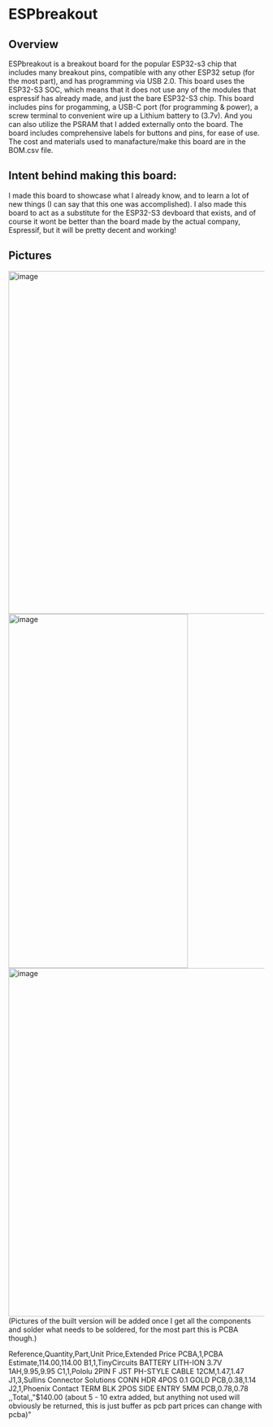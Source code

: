 # ESPbreakout
## Overview
ESPbreakout is a breakout board for the popular ESP32-s3  chip that includes many breakout pins, compatible with any other ESP32 setup (for the most part), and has programming via USB 2.0.
This board uses the ESP32-S3 SOC, which means that it does not use any of the modules that espressif has already made, and just the bare ESP32-S3 chip.
This board includes pins for progamming, a USB-C port (for programming & power), a screw terminal to convenient wire up a Lithium battery to (3.7v). And you can also utilize the PSRAM that I added externally onto the board. The board includes comprehensive labels for buttons and pins, for ease of use. The cost and materials used to manafacture/make this board are in the BOM.csv file.

## Intent behind making this board:
I made this board to showcase what I already know, and to learn a lot of new things (I can say that this one was accomplished). I also made this board to act as a substitute for the ESP32-S3 devboard that exists, and of course it wont be better than the board made by the actual company, Espressif, but it will be pretty decent and working!

## Pictures
<img width="548" height="674" alt="image" src="https://github.com/user-attachments/assets/a4f1527a-d4bd-44ec-9e7a-1c9cea021206" />
<img width="353" height="696" alt="image" src="https://github.com/user-attachments/assets/ca53b68c-c219-468e-9608-80475791f9cd" />
<img width="1076" height="685" alt="image" src="https://github.com/user-attachments/assets/56ae9bb1-3af3-482b-a262-22f67b138000" />
(Pictures of the built version will be added once I get all the components and solder what needs to be soldered, for the most part this is PCBA though.)

Reference,Quantity,Part,Unit Price,Extended Price
PCBA,1,PCBA Estimate,$114.00,$114.00
B1,1,TinyCircuits BATTERY LITH-ION 3.7V 1AH,$9.95,$9.95
C1,1,Pololu 2PIN F JST PH-STYLE CABLE 12CM,$1.47,$1.47
J1,3,Sullins Connector Solutions CONN HDR 4POS 0.1 GOLD PCB,$0.38,$1.14
J2,1,Phoenix Contact TERM BLK 2POS SIDE ENTRY 5MM PCB,$0.78,$0.78
,,Total,,"$140.00 (about 5 - 10 extra added, but anything not used will obviously be returned, this is just buffer as pcb part prices can change with pcba)"
